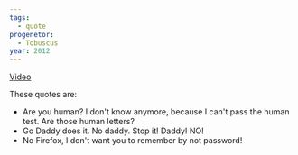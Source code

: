 ```yaml
---
tags:
  - quote
progenetor:
  - Tobuscus
year: 2012
---
```

[Video](https://youtu.be/jQ7DBG3ISRY?si=eCE9CPhFPpiyk5qC)

These quotes are:
- Are you human? I don't know anymore, because I can't pass the human test. Are those human letters?
- Go Daddy does it. No daddy. Stop it! Daddy! NO!
- No Firefox, I don't want you to remember by not password!